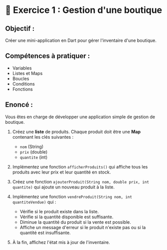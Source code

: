 # 🛒 Exercice 1 : Gestion d'une boutique

## Objectif :
Créer une mini-application en Dart pour gérer l'inventaire d'une boutique.

## Compétences à pratiquer :
- Variables
- Listes et Maps
- Boucles
- Conditions
- Fonctions

## Enoncé :

Vous êtes en charge de développer une application simple de gestion de boutique.

1. Créez une **liste** de produits. Chaque produit doit être une **Map** contenant les clés suivantes :
   - `nom` (String)
   - `prix` (double)
   - `quantite` (int)

2. Implémentez une fonction `afficherProduits()` qui affiche tous les produits avec leur prix et leur quantité en stock.

3. Créez une fonction `ajouterProduit(String nom, double prix, int quantite)` qui ajoute un nouveau produit à la liste.

4. Implémentez une fonction `vendreProduit(String nom, int quantiteVendue)` qui :
   - Vérifie si le produit existe dans la liste.
   - Vérifie si la quantité disponible est suffisante.
   - Diminue la quantité du produit si la vente est possible.
   - Affiche un message d'erreur si le produit n'existe pas ou si la quantité est insuffisante.

5. À la fin, affichez l'état mis à jour de l'inventaire.
